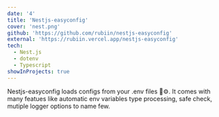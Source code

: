 ```yaml
---
date: '4'
title: 'Nestjs-easyconfig'
cover: 'nest.png'
github: 'https://github.com/rubiin/nestjs-easyconfig'
external: 'https://rubiin.vercel.app/nestjs-easyconfig'
tech:
  - Nest.js
  - dotenv
  - Typescript
showInProjects: true
---
```


Nestjs-easyconfig loads configs from your .env files 🔧⚙️. It comes with many
featues like automatic env variables type processing, safe check, mutiple logger options to name few.
